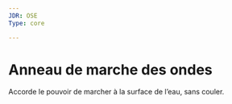 ```yaml
---
JDR: OSE
Type: core

---
```

# Anneau de marche des ondes

Accorde le pouvoir de marcher à la surface de l’eau, sans couler.